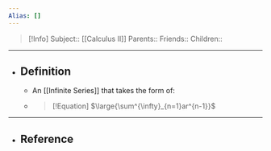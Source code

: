 ```yaml
---
Alias: []
---
```

> [!Info]
> Subject:: [[Calculus II]]
> Parents:: 
> Friends:: 
> Children:: 
---
- ## Definition
	- An [[Infinite Series]] that takes the form of:
	- > [!Equation]
	  > $\large{\sum^{\infty}_{n=1}ar^{n-1}}$
---
- ## Reference